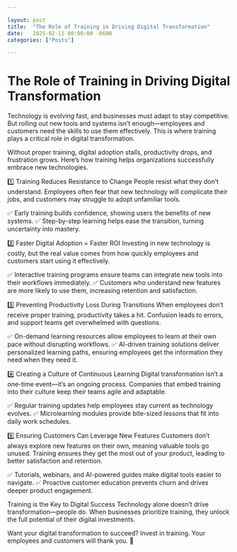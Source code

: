 ```yaml
---

layout: post
title:  "The Role of Training in Driving Digital Transformation"
date:   2025-02-11 00:00:00 -0600
categories: ["Posts"] 

---
```


# The Role of Training in Driving Digital Transformation

Technology is evolving fast, and businesses must adapt to stay competitive. But rolling out new tools and systems isn’t enough—employees and customers need the skills to use them effectively. This is where training plays a critical role in digital transformation.

Without proper training, digital adoption stalls, productivity drops, and frustration grows. Here’s how training helps organizations successfully embrace new technologies.

1️⃣ Training Reduces Resistance to Change
People resist what they don’t understand. Employees often fear that new technology will complicate their jobs, and customers may struggle to adopt unfamiliar tools.

✅ Early training builds confidence, showing users the benefits of new systems.
✅ Step-by-step learning helps ease the transition, turning uncertainty into mastery.

2️⃣ Faster Digital Adoption = Faster ROI
Investing in new technology is costly, but the real value comes from how quickly employees and customers start using it effectively.

✅ Interactive training programs ensure teams can integrate new tools into their workflows immediately.
✅ Customers who understand new features are more likely to use them, increasing retention and satisfaction.

3️⃣ Preventing Productivity Loss During Transitions
When employees don’t receive proper training, productivity takes a hit. Confusion leads to errors, and support teams get overwhelmed with questions.

✅ On-demand learning resources allow employees to learn at their own pace without disrupting workflows.
✅ AI-driven training solutions deliver personalized learning paths, ensuring employees get the information they need when they need it.

4️⃣ Creating a Culture of Continuous Learning
Digital transformation isn’t a one-time event—it’s an ongoing process. Companies that embed training into their culture keep their teams agile and adaptable.

✅ Regular training updates help employees stay current as technology evolves.
✅ Microlearning modules provide bite-sized lessons that fit into daily work schedules.

5️⃣ Ensuring Customers Can Leverage New Features
Customers don’t always explore new features on their own, meaning valuable tools go unused. Training ensures they get the most out of your product, leading to better satisfaction and retention.

✅ Tutorials, webinars, and AI-powered guides make digital tools easier to navigate.
✅ Proactive customer education prevents churn and drives deeper product engagement.

Training is the Key to Digital Success
Technology alone doesn’t drive transformation—people do. When businesses prioritize training, they unlock the full potential of their digital investments.

Want your digital transformation to succeed? Invest in training. Your employees and customers will thank you. 🚀